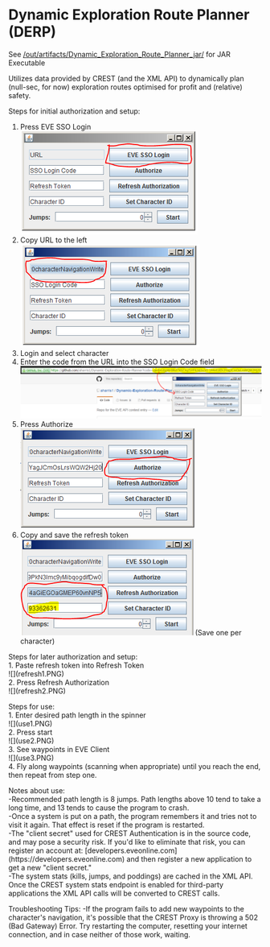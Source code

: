 # Dynamic Exploration Route Planner (DERP)
See [/out/artifacts/Dynamic_Exploration_Route_Planner_jar/](/out/artifacts/Dynamic_Exploration_Route_Planner_jar/) for JAR Executable

Utilizes data provided by CREST (and the XML API) to dynamically plan (null-sec, for now) exploration routes optimised for profit and (relative) safety.

Steps for initial authorization and setup:<br>
1. Press EVE SSO Login<br>![](step1.PNG)<br>
2. Copy URL to the left<br>![](step2.PNG)<br>
3. Login and select character<br>
4. Enter the code from the URL into the SSO Login Code field<br>![](step4.PNG)<br>
5. Press Authorize<br>![](step5.PNG)<br>
6. Copy and save the refresh token<br>![](step6.PNG) (Save one per character)<br>
<p>
Steps for later authorization and setup:<br>
1. Paste refresh token into Refresh Token<br>![](refresh1.PNG)<br>
2. Press Refresh Authorization<br>![](refresh2.PNG)<br>
<p>
Steps for use:<br>
1. Enter desired path length in the spinner<br>![](use1.PNG)<br>
2. Press start<br>![](use2.PNG)<br>
3. See waypoints in EVE Client<br>![](use3.PNG)<br>
4. Fly along waypoints (scanning when appropriate) until you reach the end, then repeat from step one.<br>
<p>
Notes about use:<br>
-Recommended path length is 8 jumps.  Path lengths above 10 tend to take a long time, and 13 tends to cause the program to crash.<br>
-Once a system is put on a path, the program remembers it and tries not to visit it again.  That effect is reset if the program is restarted.<br>
-The "client secret" used for CREST Authentication is in the source code, and may pose a security risk.  If you'd like to eliminate that risk, you can register an account at: [developers.eveonline.com](https://developers.eveonline.com) and then register a new application to get a new "client secret."<br>
-The system stats (kills, jumps, and poddings) are cached in the XML API.  Once the CREST system stats endpoint is enabled for third-party applications the XML API calls will be converted to CREST calls.<p>

Troubleshooting Tips:
-If the program fails to add new waypoints to the character's navigation, it's possible that the CREST Proxy is throwing a 502 (Bad Gateway) Error.  Try restarting the computer, resetting your internet connection, and in case neither of those work, waiting. 
